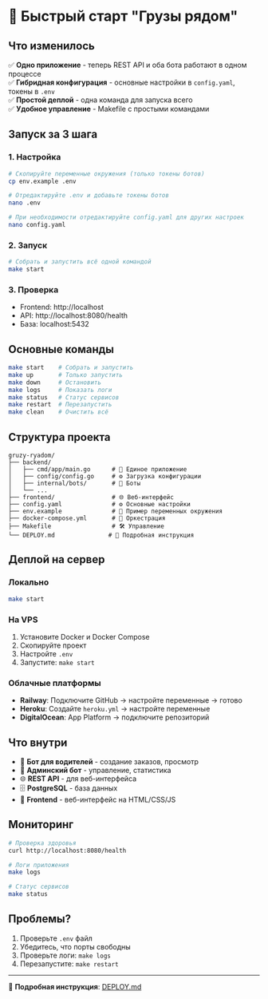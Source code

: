 # 🚀 Быстрый старт "Грузы рядом"

## Что изменилось

✅ **Одно приложение** - теперь REST API и оба бота работают в одном процессе  
✅ **Гибридная конфигурация** - основные настройки в `config.yaml`, токены в `.env`  
✅ **Простой деплой** - одна команда для запуска всего  
✅ **Удобное управление** - Makefile с простыми командами  

## Запуск за 3 шага

### 1. Настройка
```bash
# Скопируйте переменные окружения (только токены ботов)
cp env.example .env

# Отредактируйте .env и добавьте токены ботов
nano .env

# При необходимости отредактируйте config.yaml для других настроек
nano config.yaml
```

### 2. Запуск
```bash
# Собрать и запустить всё одной командой
make start
```

### 3. Проверка
- Frontend: http://localhost
- API: http://localhost:8080/health
- База: localhost:5432

## Основные команды

```bash
make start    # Собрать и запустить
make up       # Только запустить
make down     # Остановить
make logs     # Показать логи
make status   # Статус сервисов
make restart  # Перезапустить
make clean    # Очистить всё
```

## Структура проекта

```
gruzy-ryadom/
├── backend/
│   ├── cmd/app/main.go      # 🎯 Единое приложение
│   ├── config/config.go     # ⚙️ Загрузка конфигурации
│   ├── internal/bots/       # 🤖 Боты
│   └── ...
├── frontend/                # 🌐 Веб-интерфейс
├── config.yaml              # ⚙️ Основные настройки
├── env.example              # 📝 Пример переменных окружения
├── docker-compose.yml       # 🐳 Оркестрация
├── Makefile                 # 🛠️ Управление
└── DEPLOY.md               # 📖 Подробная инструкция
```

## Деплой на сервер

### Локально
```bash
make start
```

### На VPS
1. Установите Docker и Docker Compose
2. Скопируйте проект
3. Настройте `.env`
4. Запустите: `make start`

### Облачные платформы
- **Railway**: Подключите GitHub → настройте переменные → готово
- **Heroku**: Создайте `heroku.yml` → настройте переменные
- **DigitalOcean**: App Platform → подключите репозиторий

## Что внутри

- 🚛 **Бот для водителей** - создание заказов, просмотр
- 🔧 **Админский бот** - управление, статистика
- 🌐 **REST API** - для веб-интерфейса
- 🗄️ **PostgreSQL** - база данных
- 🎨 **Frontend** - веб-интерфейс на HTML/CSS/JS

## Мониторинг

```bash
# Проверка здоровья
curl http://localhost:8080/health

# Логи приложения
make logs

# Статус сервисов
make status
```

## Проблемы?

1. Проверьте `.env` файл
2. Убедитесь, что порты свободны
3. Проверьте логи: `make logs`
4. Перезапустите: `make restart`

---

📖 **Подробная инструкция**: [DEPLOY.md](DEPLOY.md)
